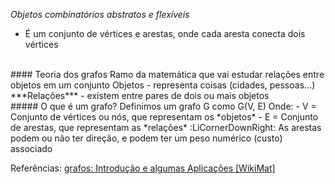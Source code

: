 *Objetos combinatórios abstratos e flexíveis*
- É um conjunto de vértices e arestas, onde cada aresta conecta dois vértices
<br>
#### Teoria dos grafos
Ramo da matemática que vai estudar relações entre objetos em um conjunto
Objetos - representa coisas (cidades, pessoas...)
***Relações*** - existem entre pares de dois ou mais objetos
<br>
##### O que é um grafo?
Definimos um grafo G como G(V, E)
Onde:
- V = Conjunto de vértices ou nós, que representam os *objetos*
- E = Conjunto de arestas, que representam as *relações*
	:LiCornerDownRight: As arestas podem ou não ter direção, e podem ter um peso numérico (custo) associado




Referências: 
[grafos: Introdução e algumas Aplicações \[WikiMat\]](https://sites.icmc.usp.br/aurichi/wikimat/doku.php?id=grafos:definicaografos#esta_ficando_um_pouco_quente_nao_grafo_tem_grau)